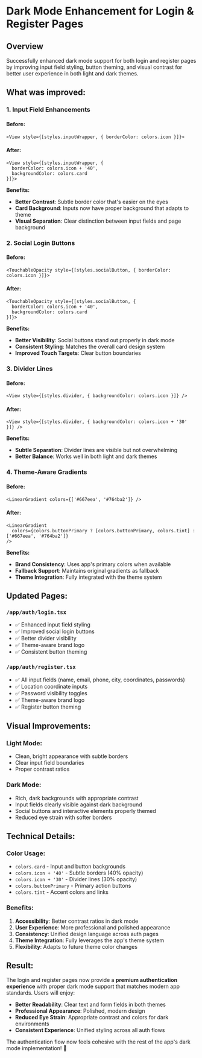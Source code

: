 # Dark Mode Enhancement for Login & Register Pages

## Overview

Successfully enhanced dark mode support for both login and register pages by improving input field styling, button theming, and visual contrast for better user experience in both light and dark themes.

## What was improved:

### 1. **Input Field Enhancements**

#### Before:
```tsx
<View style={[styles.inputWrapper, { borderColor: colors.icon }]}>
```

#### After:
```tsx
<View style={[styles.inputWrapper, { 
  borderColor: colors.icon + '40',
  backgroundColor: colors.card
}]}>
```

**Benefits:**
- **Better Contrast**: Subtle border color that's easier on the eyes
- **Card Background**: Inputs now have proper background that adapts to theme
- **Visual Separation**: Clear distinction between input fields and page background

### 2. **Social Login Buttons**

#### Before:
```tsx
<TouchableOpacity style={[styles.socialButton, { borderColor: colors.icon }]}>
```

#### After:
```tsx
<TouchableOpacity style={[styles.socialButton, { 
  borderColor: colors.icon + '40',
  backgroundColor: colors.card
}]}>
```

**Benefits:**
- **Better Visibility**: Social buttons stand out properly in dark mode
- **Consistent Styling**: Matches the overall card design system
- **Improved Touch Targets**: Clear button boundaries

### 3. **Divider Lines**

#### Before:
```tsx
<View style={[styles.divider, { backgroundColor: colors.icon }]} />
```

#### After:
```tsx
<View style={[styles.divider, { backgroundColor: colors.icon + '30' }]} />
```

**Benefits:**
- **Subtle Separation**: Divider lines are visible but not overwhelming
- **Better Balance**: Works well in both light and dark themes

### 4. **Theme-Aware Gradients**

#### Before:
```tsx
<LinearGradient colors={['#667eea', '#764ba2']} />
```

#### After:
```tsx
<LinearGradient 
  colors={colors.buttonPrimary ? [colors.buttonPrimary, colors.tint] : ['#667eea', '#764ba2']} 
/>
```

**Benefits:**
- **Brand Consistency**: Uses app's primary colors when available
- **Fallback Support**: Maintains original gradients as fallback
- **Theme Integration**: Fully integrated with the theme system

## Updated Pages:

### `/app/auth/login.tsx`
- ✅ Enhanced input field styling
- ✅ Improved social login buttons
- ✅ Better divider visibility
- ✅ Theme-aware brand logo
- ✅ Consistent button theming

### `/app/auth/register.tsx`
- ✅ All input fields (name, email, phone, city, coordinates, passwords)
- ✅ Location coordinate inputs
- ✅ Password visibility toggles
- ✅ Theme-aware brand logo
- ✅ Register button theming

## Visual Improvements:

### **Light Mode:**
- Clean, bright appearance with subtle borders
- Clear input field boundaries
- Proper contrast ratios

### **Dark Mode:**
- Rich, dark backgrounds with appropriate contrast
- Input fields clearly visible against dark background
- Social buttons and interactive elements properly themed
- Reduced eye strain with softer borders

## Technical Details:

### **Color Usage:**
- `colors.card` - Input and button backgrounds
- `colors.icon + '40'` - Subtle borders (40% opacity)
- `colors.icon + '30'` - Divider lines (30% opacity)
- `colors.buttonPrimary` - Primary action buttons
- `colors.tint` - Accent colors and links

### **Benefits:**
1. **Accessibility**: Better contrast ratios in dark mode
2. **User Experience**: More professional and polished appearance
3. **Consistency**: Unified design language across auth pages
4. **Theme Integration**: Fully leverages the app's theme system
5. **Flexibility**: Adapts to future theme color changes

## Result:

The login and register pages now provide a **premium authentication experience** with proper dark mode support that matches modern app standards. Users will enjoy:

- **Better Readability**: Clear text and form fields in both themes
- **Professional Appearance**: Polished, modern design
- **Reduced Eye Strain**: Appropriate contrast and colors for dark environments
- **Consistent Experience**: Unified styling across all auth flows

The authentication flow now feels cohesive with the rest of the app's dark mode implementation! 🎉

